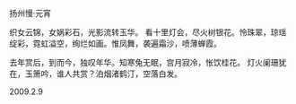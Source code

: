 扬州慢·元宵

织女云锦，女娲彩石，光影流转玉华。
看十里灯会，尽火树银花。怜珠翠，琼瑶绽彩，霓虹溢空，绚烂如画。惟凤舞，袭遍霜沙，喷薄蝉霞。    

去年赏后，到而今，独叹年华。知寒兔无眠，宫月寂冷，怅饮桂花。
灯火阑珊犹在，玉箫吟，谁人共赏？泊烟渚鹤汀，空落白发。    

2009.2.9          
  